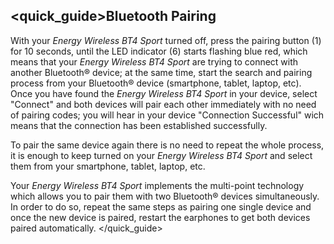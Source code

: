 ## <quick_guide>Bluetooth Pairing

With your *Energy Wireless BT4 Sport* turned off, press the pairing button (1) for 10 seconds, until the LED indicator (6) starts flashing blue red, which means that your  *Energy Wireless BT4 Sport* are trying to connect with another Bluetooth® device; at the same time, start the search and pairing process from your Bluetooth® device (smartphone, tablet, laptop, etc). Once you have found the *Energy Wireless BT4 Sport* in your device, select "Connect" and both devices will pair each other immediately with no need of pairing codes; you will hear in your device "Connection Successful" wich means that the connection has been established successfully.

To pair the same device again there is no need to repeat the whole process, it is enough to keep turned on your *Energy Wireless BT4 Sport* and select them from your smartphone, tablet, laptop, etc.

Your *Energy Wireless BT4 Sport* implements the multi-point technology which allows you to pair them with two Bluetooth® devices simultaneously. In order to do so, repeat the same steps as pairing one single device and once the new device is paired, restart the earphones to get both devices paired automatically.
</quick_guide>
